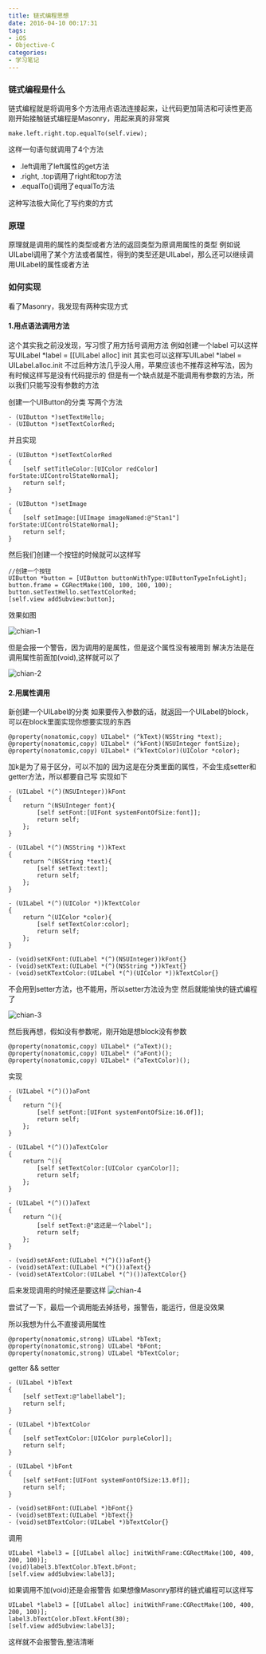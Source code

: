 ```yaml
---
title: 链式编程思想
date: 2016-04-10 00:17:31
tags:
- iOS
- Objective-C
categories:
- 学习笔记
---
```

### 链式编程是什么
链式编程就是将调用多个方法用点语法连接起来，让代码更加简洁和可读性更高
刚开始接触链式编程是Masonry，用起来真的非常爽

<!-- more -->

```
make.left.right.top.equalTo(self.view);
```

这样一句语句就调用了4个方法
- .left调用了left属性的get方法
- .right, .top调用了right和top方法
- .equalTo()调用了equalTo方法

这种写法极大简化了写约束的方式

### 原理
原理就是调用的属性的类型或者方法的返回类型为原调用属性的类型
例如说UILabel调用了某个方法或者属性，得到的类型还是UILabel，那么还可以继续调用UILabel的属性或者方法

### 如何实现
看了Masonry，我发现有两种实现方式

#### 1.用点语法调用方法
这个其实我之前没发现，写习惯了用方括号调用方法
例如创建一个label 可以这样写UILabel *label = [[UILabel alloc] init
其实也可以这样写UILabel *label = UILabel.alloc.init
不过后种方法几乎没人用，苹果应该也不推荐这种写法，因为有时候这样写是没有代码提示的
但是有一个缺点就是不能调用有参数的方法，所以我们只能写没有参数的方法

创建一个UIButton的分类
写两个方法

```
- (UIButton *)setTextHello;
- (UIButton *)setTextColorRed;
```
并且实现

```
- (UIButton *)setTextColorRed
{
    [self setTitleColor:[UIColor redColor] forState:UIControlStateNormal];
    return self;
}

- (UIButton *)setImage
{
    [self setImage:[UIImage imageNamed:@"Stan1"] forState:UIControlStateNormal];
    return self;
}
```

然后我们创建一个按钮的时候就可以这样写

```
//创建一个按钮
UIButton *button = [UIButton buttonWithType:UIButtonTypeInfoLight];
button.frame = CGRectMake(100, 100, 100, 100);
button.setTextHello.setTextColorRed;
[self.view addSubview:button];
```

效果如图

![chian-1](http://7xsnb0.com2.z0.glb.clouddn.com/chian-1.png)

但是会报一个警告，因为调用的是属性，但是这个属性没有被用到
解决方法是在调用属性前面加(void),这样就可以了

![chian-2](http://7xsnb0.com2.z0.glb.clouddn.com/chian-2.png)

#### 2.用属性调用
新创建一个UILabel的分类
如果要传入参数的话，就返回一个UILabel的block，可以在block里面实现你想要实现的东西

```
@property(nonatomic,copy) UILabel* (^kText)(NSString *text);
@property(nonatomic,copy) UILabel* (^kFont)(NSUInteger fontSize);
@property(nonatomic,copy) UILabel* (^kTextColor)(UIColor *color);
```

加k是为了易于区分，可以不加的
因为这是在分类里面的属性，不会生成setter和getter方法，所以都要自己写
实现如下

```
- (UILabel *(^)(NSUInteger))kFont
{
    return ^(NSUInteger font){
        [self setFont:[UIFont systemFontOfSize:font]];
        return self;
    };
}

- (UILabel *(^)(NSString *))kText
{
    return ^(NSString *text){
        [self setText:text];
        return self;
    };
}

- (UILabel *(^)(UIColor *))kTextColor
{
    return ^(UIColor *color){
        [self setTextColor:color];
        return self;
    };
}

- (void)setKFont:(UILabel *(^)(NSUInteger))kFont{}
- (void)setKText:(UILabel *(^)(NSString *))kText{}
- (void)setKTextColor:(UILabel *(^)(UIColor *))kTextColor{}
```

不会用到setter方法，也不能用，所以setter方法设为空
然后就能愉快的链式编程了

![chian-3](http://7xsnb0.com2.z0.glb.clouddn.com/chian-3.png)

然后我再想，假如没有参数呢，刚开始是想block没有参数

```
@property(nonatomic,copy) UILabel* (^aText)();
@property(nonatomic,copy) UILabel* (^aFont)();
@property(nonatomic,copy) UILabel* (^aTextColor)();
```

实现

```
- (UILabel *(^)())aFont
{
    return ^(){
        [self setFont:[UIFont systemFontOfSize:16.0f]];
        return self;
    };
}

- (UILabel *(^)())aTextColor
{
    return ^(){
        [self setTextColor:[UIColor cyanColor]];
        return self;
    };
}

- (UILabel *(^)())aText
{
    return ^(){
        [self setText:@"这还是一个label"];
        return self;
    };
}

- (void)setAFont:(UILabel *(^)())aFont{}
- (void)setAText:(UILabel *(^)())aText{}
- (void)setATextColor:(UILabel *(^)())aTextColor{}
```
后来发现调用的时候还是要这样
![chian-4](http://7xsnb0.com2.z0.glb.clouddn.com/chian-4.png)

尝试了一下，最后一个调用能去掉括号，报警告，能运行，但是没效果

所以我想为什么不直接调用属性

```
@property(nonatomic,strong) UILabel *bText;
@property(nonatomic,strong) UILabel *bFont;
@property(nonatomic,strong) UILabel *bTextColor;
```

getter && setter

```
- (UILabel *)bText
{
    [self setText:@"labellabel"];
    return self;
}

- (UILabel *)bTextColor
{
    [self setTextColor:[UIColor purpleColor]];
    return self;
}

- (UILabel *)bFont
{
    [self setFont:[UIFont systemFontOfSize:13.0f]];
    return self;
}

- (void)setBFont:(UILabel *)bFont{}
- (void)setBText:(UILabel *)bText{}
- (void)setBTextColor:(UILabel *)bTextColor{}
```
调用

```
UILabel *label3 = [[UILabel alloc] initWithFrame:CGRectMake(100, 400, 200, 100)];
(void)label3.bTextColor.bText.bFont;
[self.view addSubview:label3];
```
如果调用不加(void)还是会报警告
如果想像Masonry那样的链式编程可以这样写

```
UILabel *label3 = [[UILabel alloc] initWithFrame:CGRectMake(100, 400, 200, 100)];
label3.bTextColor.bText.kFont(30);
[self.view addSubview:label3];
```

这样就不会报警告,整洁清晰

